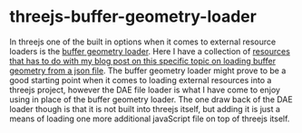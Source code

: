 # threejs-buffer-geometry-loader

In threejs one of the built in options when it comes to external resource loaders is the [buffer geometry loader](https://threejs.org/docs/#api/en/loaders/BufferGeometryLoader). Here I have a collection of [resources that has to do with my blog post on this specific topic on loading buffer geometry from a json file](https://dustinpfister.github.io/2018/04/12/threejs-buffer-geometry-loader/). The buffer geometry loader might prove to be a good starting point when it comes to loading external resources into a threejs project, however the DAE file loader is what I have come to enjoy using in place of the buffer geometry loader. The one draw back of the DAE loader though is that it is not built into threejs itself, but adding it is just a means of loading one more additional javaScript file on top of threejs itself.


